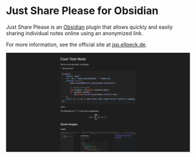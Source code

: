 # Just Share Please for Obsidian

Just Share Please is an [Obsidian](https://obsidian.md) plugin that allows quickly and easily sharing individual notes online using an anonymized link.

For more information, see the official site at [jsp.ellpeck.de](https://jsp.ellpeck.de).

![A preview showing off a shared note in Just Share Please](test-vault/media/preview.png)
